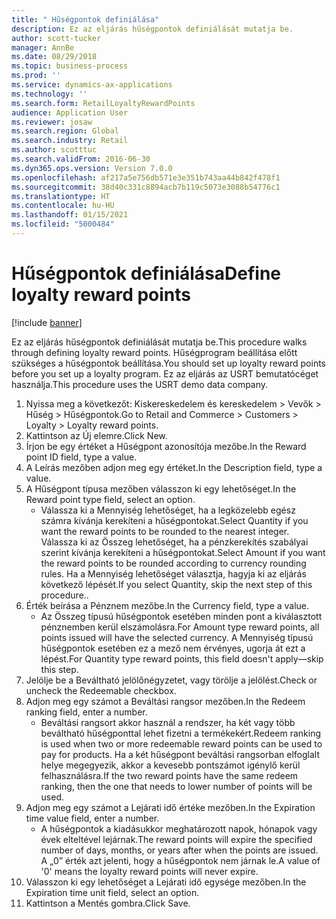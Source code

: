 ```yaml
---
title: " Hűségpontok definiálása"
description: Ez az eljárás hűségpontok definiálását mutatja be.
author: scott-tucker
manager: AnnBe
ms.date: 08/29/2018
ms.topic: business-process
ms.prod: ''
ms.service: dynamics-ax-applications
ms.technology: ''
ms.search.form: RetailLoyaltyRewardPoints
audience: Application User
ms.reviewer: josaw
ms.search.region: Global
ms.search.industry: Retail
ms.author: scotttuc
ms.search.validFrom: 2016-06-30
ms.dyn365.ops.version: Version 7.0.0
ms.openlocfilehash: af217a5e756db571e3e351b743aa44b842f478f1
ms.sourcegitcommit: 38d40c331c8894acb7b119c5073e3088b54776c1
ms.translationtype: HT
ms.contentlocale: hu-HU
ms.lasthandoff: 01/15/2021
ms.locfileid: "5000484"
---
```

# <a name="define-loyalty-reward-points"></a><span data-ttu-id="6cd9d-103"> Hűségpontok definiálása</span><span class="sxs-lookup"><span data-stu-id="6cd9d-103">Define loyalty reward points</span></span>

[!include [banner](../includes/banner.md)]

<span data-ttu-id="6cd9d-104">Ez az eljárás hűségpontok definiálását mutatja be.</span><span class="sxs-lookup"><span data-stu-id="6cd9d-104">This procedure walks through defining loyalty reward points.</span></span> <span data-ttu-id="6cd9d-105">Hűségprogram beállítása előtt szükséges a hűségpontok beállítása.</span><span class="sxs-lookup"><span data-stu-id="6cd9d-105">You should set up loyalty reward points before you set up a loyalty program.</span></span> <span data-ttu-id="6cd9d-106">Ez az eljárás az USRT bemutatócéget használja.</span><span class="sxs-lookup"><span data-stu-id="6cd9d-106">This procedure uses the USRT demo data company.</span></span>

1. <span data-ttu-id="6cd9d-107">Nyissa meg a következőt: Kiskereskedelem és kereskedelem > Vevők > Hűség > Hűségpontok.</span><span class="sxs-lookup"><span data-stu-id="6cd9d-107">Go to Retail and Commerce > Customers > Loyalty > Loyalty reward points.</span></span>
2. <span data-ttu-id="6cd9d-108">Kattintson az Új elemre.</span><span class="sxs-lookup"><span data-stu-id="6cd9d-108">Click New.</span></span>
3. <span data-ttu-id="6cd9d-109">Írjon be egy értéket a Hűségpont azonosítója mezőbe.</span><span class="sxs-lookup"><span data-stu-id="6cd9d-109">In the Reward point ID field, type a value.</span></span>
4. <span data-ttu-id="6cd9d-110">A Leírás mezőben adjon meg egy értéket.</span><span class="sxs-lookup"><span data-stu-id="6cd9d-110">In the Description field, type a value.</span></span>
5. <span data-ttu-id="6cd9d-111">A Hűségpont típusa mezőben válasszon ki egy lehetőséget.</span><span class="sxs-lookup"><span data-stu-id="6cd9d-111">In the Reward point type field, select an option.</span></span>
    * <span data-ttu-id="6cd9d-112">Válassza ki a Mennyiség lehetőséget, ha a legközelebb egész számra kívánja kerekíteni a hűségpontokat.</span><span class="sxs-lookup"><span data-stu-id="6cd9d-112">Select Quantity if you want the reward points to be rounded to the nearest integer.</span></span> <span data-ttu-id="6cd9d-113">Válassza ki az Összeg lehetőséget, ha a pénzkerekítés szabályai szerint kívánja kerekíteni a hűségpontokat.</span><span class="sxs-lookup"><span data-stu-id="6cd9d-113">Select Amount if you want the reward points to be rounded according to currency rounding rules.</span></span> <span data-ttu-id="6cd9d-114">Ha a Mennyiség lehetőséget választja, hagyja ki az eljárás következő lépését.</span><span class="sxs-lookup"><span data-stu-id="6cd9d-114">If you select Quantity, skip the next step of this procedure..</span></span>  
6. <span data-ttu-id="6cd9d-115">Érték beírása a Pénznem mezőbe.</span><span class="sxs-lookup"><span data-stu-id="6cd9d-115">In the Currency field, type a value.</span></span>
    * <span data-ttu-id="6cd9d-116">Az Összeg típusú hűségpontok esetében minden pont a kiválasztott pénznemben kerül elszámolásra.</span><span class="sxs-lookup"><span data-stu-id="6cd9d-116">For Amount type reward points, all points issued will have the selected currency.</span></span> <span data-ttu-id="6cd9d-117">A Mennyiség típusú hűségpontok esetében ez a mező nem érvényes, ugorja át ezt a lépést.</span><span class="sxs-lookup"><span data-stu-id="6cd9d-117">For Quantity type reward points, this field doesn't apply—skip this step.</span></span>  
7. <span data-ttu-id="6cd9d-118">Jelölje be a Beváltható jelölőnégyzetet, vagy törölje a jelölést.</span><span class="sxs-lookup"><span data-stu-id="6cd9d-118">Check or uncheck the Redeemable checkbox.</span></span>
8. <span data-ttu-id="6cd9d-119">Adjon meg egy számot a Beváltási rangsor mezőben.</span><span class="sxs-lookup"><span data-stu-id="6cd9d-119">In the Redeem ranking field, enter a number.</span></span>
    * <span data-ttu-id="6cd9d-120">Beváltási rangsort akkor használ a rendszer, ha két vagy több beváltható hűségponttal lehet fizetni a termékekért.</span><span class="sxs-lookup"><span data-stu-id="6cd9d-120">Redeem ranking is used when two or more redeemable reward points can be used to pay for products.</span></span> <span data-ttu-id="6cd9d-121">Ha a két hűségpont beváltási rangsorban elfoglalt helye megegyezik, akkor a kevesebb pontszámot igénylő kerül felhasználásra.</span><span class="sxs-lookup"><span data-stu-id="6cd9d-121">If the two reward points have the same redeem ranking, then the one that needs to lower number of points will be used.</span></span>  
9. <span data-ttu-id="6cd9d-122">Adjon meg egy számot a Lejárati idő értéke mezőben.</span><span class="sxs-lookup"><span data-stu-id="6cd9d-122">In the Expiration time value field, enter a number.</span></span>
    * <span data-ttu-id="6cd9d-123">A hűségpontok a kiadásukkor meghatározott napok, hónapok vagy évek elteltével lejárnak.</span><span class="sxs-lookup"><span data-stu-id="6cd9d-123">The reward points will expire the specified number of days, months, or years after when the points are issued.</span></span> <span data-ttu-id="6cd9d-124">A „0” érték azt jelenti, hogy a hűségpontok nem járnak le.</span><span class="sxs-lookup"><span data-stu-id="6cd9d-124">A value of '0' means the loyalty reward points will never expire.</span></span>  
10. <span data-ttu-id="6cd9d-125">Válasszon ki egy lehetőséget a Lejárati idő egysége mezőben.</span><span class="sxs-lookup"><span data-stu-id="6cd9d-125">In the Expiration time unit field, select an option.</span></span>
11. <span data-ttu-id="6cd9d-126">Kattintson a Mentés gombra.</span><span class="sxs-lookup"><span data-stu-id="6cd9d-126">Click Save.</span></span>

